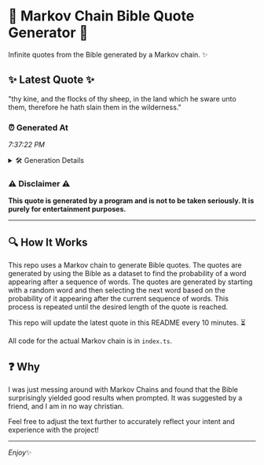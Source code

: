 # 📖 Markov Chain Bible Quote Generator 📖

Infinite quotes from the Bible generated by a Markov chain. ✨

## ✨ Latest Quote ✨
"thy kine, and the flocks of thy sheep, in the land which he sware unto them, therefore he hath slain them in the wilderness."

### ⏰ Generated At
*7:37:22 PM*

<details>
    <summary>🛠️ Generation Details</summary>
    <p>
        <strong>🌱 Seed:</strong> thy<br>
        <strong>🔄 Iterations:</strong> 23<br>
        <strong>📜 Context History:</strong><br>[ thy ]: kine,<br>[ thy, kine, ]: and<br>[ thy, kine,, and ]: the<br>[ thy, kine,, and, the ]: flocks<br>[ thy, kine,, and, the, flocks ]: of<br>[ thy, kine,, and, the, flocks, of ]: thy<br>[ kine,, and, the, flocks, of, thy ]: sheep,<br>[ and, the, flocks, of, thy, sheep, ]: in<br>[ the, flocks, of, thy, sheep,, in ]: the<br>[ flocks, of, thy, sheep,, in, the ]: land<br>[ of, thy, sheep,, in, the, land ]: which<br>[ thy, sheep,, in, the, land, which ]: he<br>[ sheep,, in, the, land, which, he ]: sware<br>[ in, the, land, which, he, sware ]: unto<br>[ the, land, which, he, sware, unto ]: them,<br>[ land, which, he, sware, unto, them, ]: therefore<br>[ which, he, sware, unto, them,, therefore ]: he<br>[ he, sware, unto, them,, therefore, he ]: hath<br>[ sware, unto, them,, therefore, he, hath ]: slain<br>[ unto, them,, therefore, he, hath, slain ]: them<br>[ them,, therefore, he, hath, slain, them ]: in<br>[ therefore, he, hath, slain, them, in ]: the<br>[ he, hath, slain, them, in, the ]: wilderness.<br>
    </p>
</details>

### ⚠️ Disclaimer ⚠️
**This quote is generated by a program and is not to be taken seriously. It is purely for entertainment purposes.**

---

## 🔍 How It Works

This repo uses a Markov chain to generate Bible quotes. The quotes are generated by using the Bible as a dataset to find the probability of a word appearing after a sequence of words. The quotes are generated by starting with a random word and then selecting the next word based on the probability of it appearing after the current sequence of words. This process is repeated until the desired length of the quote is reached.

This repo will update the latest quote in this README every 10 minutes. ⏳

All code for the actual Markov chain is in `index.ts`.

## ❓ Why

I was just messing around with Markov Chains and found that the Bible surprisingly yielded good results when prompted. 
It was suggested by a friend, and I am in no way christian.

Feel free to adjust the text further to accurately reflect your intent and experience with the project!

---

*Enjoy*✨
